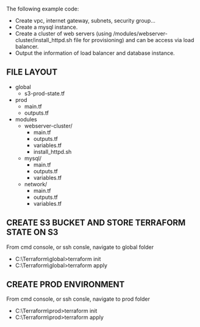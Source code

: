 The following example code: 
- Create vpc, internet gateway, subnets, security group...
- Create a mysql instance. 
- Create a cluster of web servers (using /modules/webserver-cluster/install_httpd.sh file for provisioning) and can be access via load balancer.
- Output the information of load balancer and database instance.

## FILE LAYOUT 
- global
  - s3-prod-state.tf
- prod
  - main.tf
  - outputs.tf
- modules
  - webserver-cluster/
    - main.tf
    - outputs.tf
    - variables.tf
    - install_httpd.sh
  - mysql/
    - main.tf
    - outputs.tf
    - variables.tf
  - network/
    - main.tf
    - outputs.tf
    - variables.tf

## CREATE S3 BUCKET AND STORE TERRAFORM STATE ON S3 

From cmd console, or ssh consle, navigate to global folder
- C:\Terraform\global>terraform init
- C:\Terraform\global>terraform apply

## CREATE PROD ENVIRONMENT

From cmd console, or ssh consle, navigate to prod folder
- C:\Terraform\prod>terraform init
- C:\Terraform\prod>terraform apply
